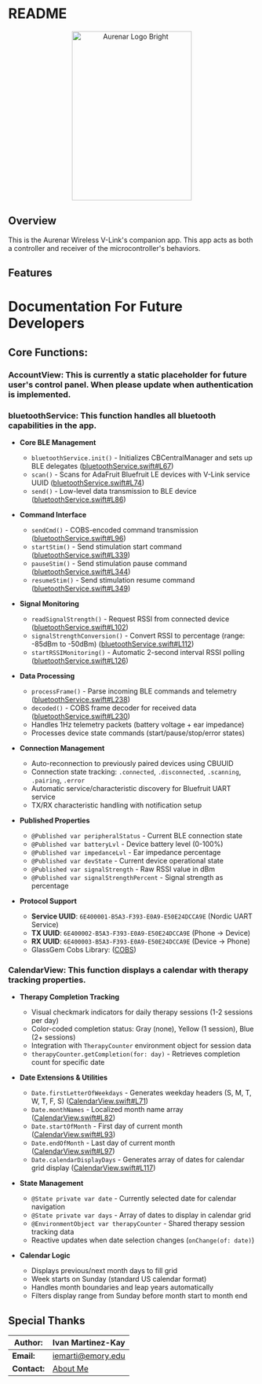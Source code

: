 # README

<p align="center">
 <img width="244" height="344" alt="Aurenar Logo Bright" src="https://github.com/user-attachments/assets/dcc4dfba-73f2-4649-ad2f-7cc867eb3b09" />
</p>

## Overview
This is the Aurenar Wireless V-Link's companion app. This app acts as both a controller and receiver of the microcontroller's behaviors.

## Features

# Documentation For Future Developers
## Core Functions: 
### **AccountView**: This is currently a static placeholder for future user's control panel. When please update when authentication is implemented.
### **bluetoothService**: This function handles all bluetooth capabilities in the app.
- **Core BLE Management**
  - `bluetoothService.init()` - Initializes CBCentralManager and sets up BLE delegates ([bluetoothService.swift#L67](https://github.com/IvanMK518/Firmware-AUR120/blob/main/bluetoothService.swift#L67))
  - `scan()` - Scans for AdaFruit Bluefruit LE devices with V-Link service UUID ([bluetoothService.swift#L74](https://github.com/IvanMK518/Firmware-AUR120/blob/main/bluetoothService.swift#L74))
  - `send()` - Low-level data transmission to BLE device ([bluetoothService.swift#L86](https://github.com/IvanMK518/Firmware-AUR120/blob/main/bluetoothService.swift#L86))

- **Command Interface**
  - `sendCmd()` - COBS-encoded command transmission ([bluetoothService.swift#L96](https://github.com/IvanMK518/Firmware-AUR120/blob/main/bluetoothService.swift#L96))
  - `startStim()` - Send stimulation start command ([bluetoothService.swift#L339](https://github.com/IvanMK518/Firmware-AUR120/blob/main/bluetoothService.swift#L339))
  - `pauseStim()` - Send stimulation pause command ([bluetoothService.swift#L344](https://github.com/IvanMK518/Firmware-AUR120/blob/main/bluetoothService.swift#L344))
  - `resumeStim()` - Send stimulation resume command ([bluetoothService.swift#L349](https://github.com/IvanMK518/Firmware-AUR120/blob/main/bluetoothService.swift#L349))

- **Signal Monitoring**
  - `readSignalStrength()` - Request RSSI from connected device ([bluetoothService.swift#L102](https://github.com/IvanMK518/Firmware-AUR120/blob/main/bluetoothService.swift#L102))
  - `signalStrengthConversion()` - Convert RSSI to percentage (range: -85dBm to -50dBm) ([bluetoothService.swift#L112](https://github.com/IvanMK518/Firmware-AUR120/blob/main/bluetoothService.swift#L112))
  - `startRSSIMonitoring()` - Automatic 2-second interval RSSI polling ([bluetoothService.swift#L126](https://github.com/IvanMK518/Firmware-AUR120/blob/main/bluetoothService.swift#L126))

- **Data Processing**
  - `processFrame()` - Parse incoming BLE commands and telemetry ([bluetoothService.swift#L238](https://github.com/IvanMK518/Firmware-AUR120/blob/main/bluetoothService.swift#L238))
  - `decoded()` - COBS frame decoder for received data ([bluetoothService.swift#L230](https://github.com/IvanMK518/Firmware-AUR120/blob/main/bluetoothService.swift#L230))
  - Handles 1Hz telemetry packets (battery voltage + ear impedance)
  - Processes device state commands (start/pause/stop/error states)

- **Connection Management**
  - Auto-reconnection to previously paired devices using CBUUID
  - Connection state tracking: `.connected`, `.disconnected`, `.scanning`, `.pairing`, `.error`
  - Automatic service/characteristic discovery for Bluefruit UART service
  - TX/RX characteristic handling with notification setup

- **Published Properties**
  - `@Published var peripheralStatus` - Current BLE connection state
  - `@Published var batteryLvl` - Device battery level (0-100%)
  - `@Published var impedanceLvl` - Ear impedance percentage
  - `@Published var devState` - Current device operational state
  - `@Published var signalStrength` - Raw RSSI value in dBm
  - `@Published var signalStrengthPercent` - Signal strength as percentage

- **Protocol Support**
  - **Service UUID**: `6E400001-B5A3-F393-E0A9-E50E24DCCA9E` (Nordic UART Service)
  - **TX UUID**: `6E400002-B5A3-F393-E0A9-E50E24DCCA9E` (Phone -> Device)
  - **RX UUID**: `6E400003-B5A3-F393-E0A9-E50E24DCCA9E` (Device -> Phone)
  - GlassGem Cobs Library: ([COBS](https://github.com/armadsen/GlassGem))

### **CalendarView**: This function displays a calendar with therapy tracking properties.
- **Therapy Completion Tracking**
  - Visual checkmark indicators for daily therapy sessions (1-2 sessions per day)
  - Color-coded completion status: Gray (none), Yellow (1 session), Blue (2+ sessions)
  - Integration with `TherapyCounter` environment object for session data
  - `therapyCounter.getCompletion(for: day)` - Retrieves completion count for specific date

- **Date Extensions & Utilities**
  - `Date.firstLetterOfWeekdays` - Generates weekday headers (S, M, T, W, T, F, S) ([CalendarView.swift#L71](https://github.com/IvanMK518/Firmware-AUR120/blob/main/CalendarView.swift#L71))
  - `Date.monthNames` - Localized month name array ([CalendarView.swift#L82](https://github.com/IvanMK518/Firmware-AUR120/blob/main/CalendarView.swift#L82))
  - `Date.startOfMonth` - First day of current month ([CalendarView.swift#L93](https://github.com/IvanMK518/Firmware-AUR120/blob/main/CalendarView.swift#L93))
  - `Date.endOfMonth` - Last day of current month ([CalendarView.swift#L97](https://github.com/IvanMK518/Firmware-AUR120/blob/main/CalendarView.swift#L97))
  - `Date.calendarDisplayDays` - Generates array of dates for calendar grid display ([CalendarView.swift#L117](https://github.com/IvanMK518/Firmware-AUR120/blob/main/CalendarView.swift#L117))

- **State Management**
  - `@State private var date` - Currently selected date for calendar navigation
  - `@State private var days` - Array of dates to display in calendar grid
  - `@EnvironmentObject var therapyCounter` - Shared therapy session tracking data
  - Reactive updates when date selection changes (`onChange(of: date)`)

- **Calendar Logic**
  - Displays previous/next month days to fill grid
  - Week starts on Sunday (standard US calendar format)
  - Handles month boundaries and leap years automatically
  - Filters display range from Sunday before month start to month end


## Special Thanks


| **Author:**    | Ivan Martinez-Kay                                              |
|----------------|----------------------------------------------------------------|
| **Email:**     | [iemarti@emory.edu](mailto:iemarti@emory.edu)         |
| **Contact:**   | [About Me](https://ivan-mk-s-website.vercel.app/)             |
